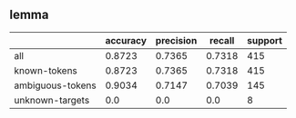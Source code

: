 
## lemma

|                  | accuracy | precision | recall | support |
|------------------|----------|-----------|--------|---------|
| all              | 0.8723   | 0.7365    | 0.7318 | 415     |
| known-tokens     | 0.8723   | 0.7365    | 0.7318 | 415     |
| ambiguous-tokens | 0.9034   | 0.7147    | 0.7039 | 145     |
| unknown-targets  | 0.0      | 0.0       | 0.0    | 8       |

